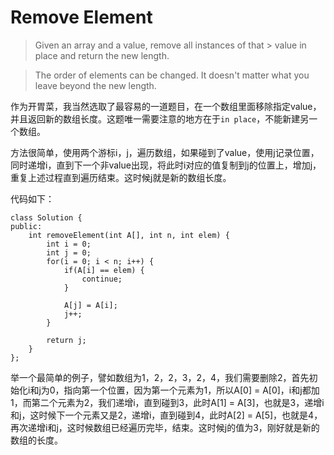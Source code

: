 # Remove Element

> Given an array and a value, remove all instances of that > value in place and return the new length.

> The order of elements can be changed. It doesn't matter what you leave beyond the new length.

作为开胃菜，我当然选取了最容易的一道题目，在一个数组里面移除指定value，并且返回新的数组长度。这题唯一需要注意的地方在于`in place`，不能新建另一个数组。

方法很简单，使用两个游标i，j，遍历数组，如果碰到了value，使用j记录位置，同时递增i，直到下一个非value出现，将此时i对应的值复制到j的位置上，增加j，重复上述过程直到遍历结束。这时候j就是新的数组长度。

代码如下：

```
class Solution {
public:
    int removeElement(int A[], int n, int elem) {
        int i = 0;
        int j = 0;
        for(i = 0; i < n; i++) {
            if(A[i] == elem) {
                continue;
            }

            A[j] = A[i];
            j++;
        }

        return j;
    }
};
```

举一个最简单的例子，譬如数组为1，2，2，3，2，4，我们需要删除2，首先初始化i和j为0，指向第一个位置，因为第一个元素为1，所以A[0] = A[0]，i和j都加1，而第二个元素为2，我们递增i，直到碰到3，此时A[1] = A[3]，也就是3，递增i和j，这时候下一个元素又是2，递增i，直到碰到4，此时A[2] = A[5]，也就是4，再次递增i和j，这时候数组已经遍历完毕，结束。这时候j的值为3，刚好就是新的数组的长度。
